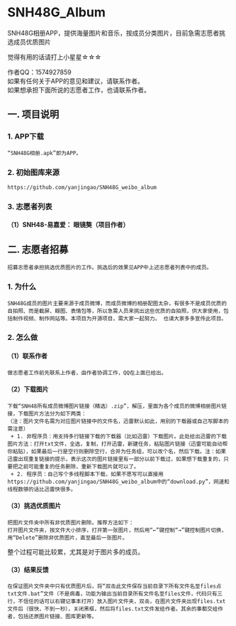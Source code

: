 # SNH48G_Album
SNH48G相册APP，提供海量图片和音乐，按成员分类图片，目前急需志愿者挑选成员优质图片

觉得有用的话请打上小星星☆☆☆  

作者QQ：1574927859  
如果有任何关于APP的意见和建议，请联系作者。  
如果想承担下面所说的志愿者工作，也请联系作者。  

## 一. 项目说明
### 1. APP下载
    “SNH48G相册.apk”即为APP。
### 2. 初始图库来源
    https://github.com/yanjingao/SNH48G_weibo_album
### 3. 志愿者列表
#### （1）SNH48-易嘉爱： 眼镜獒（项目作者）

## 二. 志愿者招募  
    招募志愿者承担挑选优质图片的工作。挑选后的效果见APP中上述志愿者列表中的成员。  

### 1. 为什么
    SNH48G成员的图片主要来源于成员微博，而成员微博的相册配图太杂，有很多不是成员优质的自拍照、而是截屏、糊图、表情包等，所以急需人员来挑出这些优质的自拍照，供大家使用，包括制作视频、制作网站等。本项目为开源项目，需大家一起努力。 也请大家多多宣传此项目。 

### 2. 怎么做
#### （1）联系作者
    做志愿者工作前先联系上作者，由作者协调工作，QQ在上面已给出。

#### （2）下载图片
    下载“SNH48所有成员微博图片链接（精选）.zip”，解压，里面为各个成员的微博相册图片链接，下载图片方法分为如下两类：  
    （注：图片文件名需为对应图片链接中的文件名，迅雷默认如此，用别的下载器或自己写脚本的需注意）
     + 1. 非程序员：用支持多行链接下载的下载器（比如迅雷）下载图片。此处给出迅雷的下载图片方法：打开txt文件，全选，复制，打开迅雷，新建任务，粘贴图片链接（迅雷可能自动帮你粘贴），如果最后一行是空行则删除空行，合并为任务组，可以改个名，然后下载。注：如果迅雷出现重复链接的提示，表示这次的图片链接里有一部分以前下载过，如果想下载重复的，只要把之前可能重复的任务删除，重新下载图片就可以了。  
     + 2. 程序员：自己写个多线程脚本下载，如果不愿写可以直接用https://github.com/yanjingao/SNH48G_weibo_album中的“download.py”，网速和线程数够的话比迅雷快很多。

#### （3）挑选优质图片
    把图片文件夹中所有非优质图片删除。推荐方法如下：
    打开图片文件夹，按文件大小排序，打开第一张图片，然后用“←”键控制“→”键控制图片切换，用“Delete”删除非优质图片，直至最后一张图片。  
整个过程可能比较累，尤其是对于图片多的成员。
  
#### （3）结果反馈
    在保证图片文件夹中只有优质图片后，将“双击此文件保存当前目录下所有文件名至files点txt文件.bat”文件（不是病毒，功能为输出当前目录所有文件名至files文件，代码只有三行，不信任的话可以右键记事本打开）放入图片文件夹，双击，在图片文件夹出现files.txt文件后（很快，不到一秒），关闭黑框，然后将files.txt文件发给作者。其余的事都交给作者，包括还原图片链接、图库更新等。
